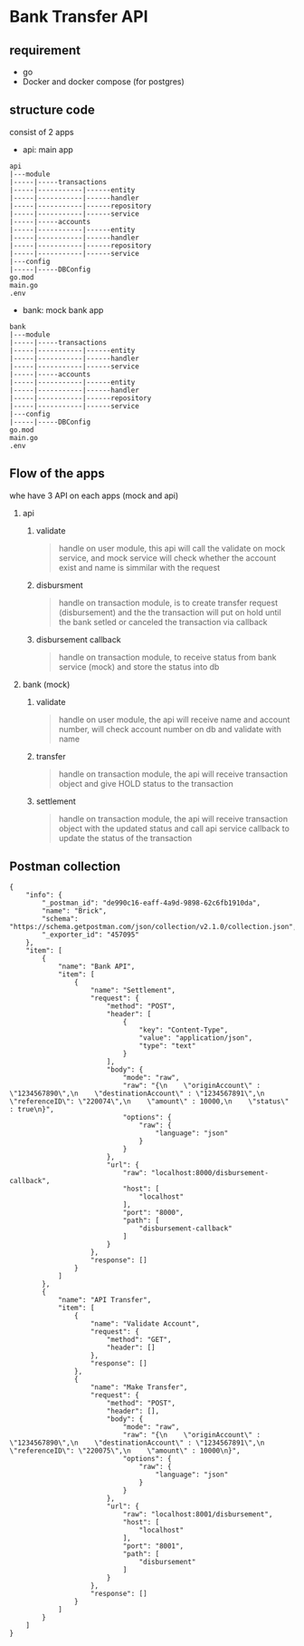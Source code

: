 # Bank Transfer API
## requirement
- go
- Docker and docker compose (for postgres)
  
## structure code
consist of 2 apps
- api: main app
```
api
|---module
|-----|-----transactions
|-----|-----------|------entity
|-----|-----------|------handler
|-----|-----------|------repository
|-----|-----------|------service
|-----|-----accounts
|-----|-----------|------entity
|-----|-----------|------handler
|-----|-----------|------repository
|-----|-----------|------service
|---config
|-----|-----DBConfig
go.mod
main.go
.env
```
- bank: mock bank app
```
bank
|---module
|-----|-----transactions
|-----|-----------|------entity
|-----|-----------|------handler
|-----|-----------|------service
|-----|-----accounts
|-----|-----------|------entity
|-----|-----------|------handler
|-----|-----------|------repository
|-----|-----------|------service
|---config
|-----|-----DBConfig
go.mod
main.go
.env
```
## Flow of the apps
whe have 3 API on each apps (mock and api)

1. api
   1. validate
      > handle on user module, this api will call the validate on mock service, and mock service will check whether the account exist and name is simmilar with the request
    2. disbursment
       > handle on transaction module, is to create transfer request (disbursement) and the the transaction will put on hold until the bank setled or canceled the transaction via callback
      3. disbursement callback
         > handle on transaction module, to receive status from bank service (mock) and store the status into db


2. bank (mock)
   1. validate
      > handle on user module, the api will receive name and account number, will check account number on db and validate with name
    2. transfer
       > handle on transaction module, the api will receive transaction object and give HOLD status to the transaction
      3. settlement
         > handle on transaction module, the api will receive transaction object with the updated status and call api service callback to update the status of the transaction
## Postman collection
```
{
	"info": {
		"_postman_id": "de990c16-eaff-4a9d-9898-62c6fb1910da",
		"name": "Brick",
		"schema": "https://schema.getpostman.com/json/collection/v2.1.0/collection.json",
		"_exporter_id": "457095"
	},
	"item": [
		{
			"name": "Bank API",
			"item": [
				{
					"name": "Settlement",
					"request": {
						"method": "POST",
						"header": [
							{
								"key": "Content-Type",
								"value": "application/json",
								"type": "text"
							}
						],
						"body": {
							"mode": "raw",
							"raw": "{\n    \"originAccount\" : \"1234567890\",\n    \"destinationAccount\" : \"1234567891\",\n    \"referenceID\": \"220074\",\n    \"amount\" : 10000,\n    \"status\" : true\n}",
							"options": {
								"raw": {
									"language": "json"
								}
							}
						},
						"url": {
							"raw": "localhost:8000/disbursement-callback",
							"host": [
								"localhost"
							],
							"port": "8000",
							"path": [
								"disbursement-callback"
							]
						}
					},
					"response": []
				}
			]
		},
		{
			"name": "API Transfer",
			"item": [
				{
					"name": "Validate Account",
					"request": {
						"method": "GET",
						"header": []
					},
					"response": []
				},
				{
					"name": "Make Transfer",
					"request": {
						"method": "POST",
						"header": [],
						"body": {
							"mode": "raw",
							"raw": "{\n    \"originAccount\" : \"1234567890\",\n    \"destinationAccount\" : \"1234567891\",\n    \"referenceID\": \"220075\",\n    \"amount\" : 10000\n}",
							"options": {
								"raw": {
									"language": "json"
								}
							}
						},
						"url": {
							"raw": "localhost:8001/disbursement",
							"host": [
								"localhost"
							],
							"port": "8001",
							"path": [
								"disbursement"
							]
						}
					},
					"response": []
				}
			]
		}
	]
}
```

